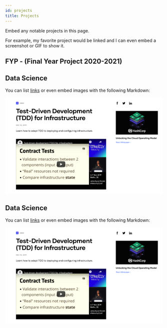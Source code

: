 ```yaml
---
id: projects
title: Projects
---
```


Embed any notable projects in this page.

For example, my favorite project would be linked and I can even embed
a screenshot or GIF to show it.

## FYP - (Final Year Project 2020-2021)

## Data Science

You can list [links](https://www.hashicorp.com/resources/test-driven-development-tdd-for-infrastructure)
or even embed images with the following Markdown:

![Add alternate text for image](./assets/rosemary.png)

## Data Science

You can list [links](https://www.hashicorp.com/resources/test-driven-development-tdd-for-infrastructure)
or even embed images with the following Markdown:

![Add alternate text for image](./assets/rosemary.png)
